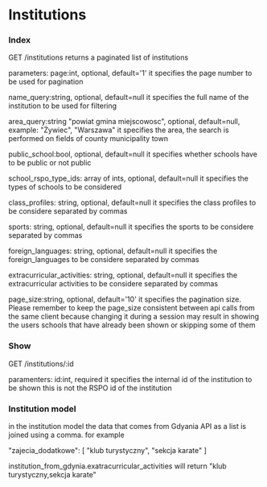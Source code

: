 # Institutions

### Index
GET /institutions 
returns a paginated list of institutions

parameters:
page:int, optional, default='1'
it specifies the page number to be used for pagination

name_query:string, optional, default=null
it specifies the full name of the institution to be used for filtering

area_query:string "powiat gmina miejscowosc", optional, default=null, example: "Żywiec", "Warszawa"
it specifies the area, the search is performed on fields of county municipality town

public_school:bool, optional, default=null
it specifies whether schools have to be public or not public 

school_rspo_type_ids: array of ints, optional, default=null
it specifies the types of schools to be considered

class_profiles: string, optional, default=null
it specifies the class profiles to be considere separated by commas

sports: string, optional, default=null
it specifies the sports to be considere separated by commas

foreign_languages: string, optional, default=null
it specifies the foreign_languages to be considere separated by commas

extracurricular_activities: string, optional, default=null
it specifies the extracurricular activities to be considere separated by commas

page_size:string, optional, default='10'
it specifies the pagination size.
Please remember to keep the page_size consistent between api calls from the same client
because changing it during a session may result in showing the users schools that have already been shown or skipping some of them

### Show
GET /institutions/:id

paramenters:
id:int, required
it specifies the internal id of the institution to be shown
this is not the RSPO id of the institution


### Institution model 

in the institution model the data that comes from Gdyania API as a list is joined using a comma. for example 

"zajecia_dodatkowe": [
            "klub turystyczny",
            "sekcja karate"
        ]

institution_from_gdynia.exatracurricular_activities will return "klub turystyczny,sekcja karate"
